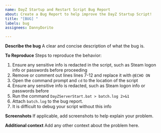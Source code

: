 ```yaml
---
name: DayZ Startup and Restart Script Bug Report
about: Create a Bug Report to help improve the DayZ Startup Script!
title: "[BUG] "
labels: bug
assignees: DannyDorito

---
```


**Describe the bug**
A clear and concise description of what the bug is.

**To Reproduce**
Steps to reproduce the behavior:
1. Ensure any sensitive info is redacted in the script, such as Steam logon info or passwords before proceeding
2. Remove or comment out lines lines 7-12 and replace it with `@ECHO ON`
3. Open the command prompt and `cd` to the location of the script
4. Ensure any sensitive info is redacted, such as Steam logon info or passwords before
5. Run the command `DayZServerStart.bat > batch.log 2>&1`
6. Attach `batch.log` to the bug report.
7. It is difficult to debug your script without this info

**Screenshots**
If applicable, add screenshots to help explain your problem.

**Additional context**
Add any other context about the problem here.
